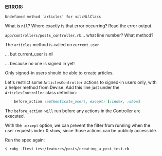 
### ERROR:

    Undefined method `articles' for nil:NilClass

What is `nil`? Where exactly is that error occurring? Read the error output.

`app/controllers/posts_controller.rb`... what line number? What method?

The `articles` method is called on `current_user`

... but current_user is nil

... because no one is signed in yet!

Only signed-in users should be able to create articles.

Let's restrict some `ArticlesController` actions to signed-in users only, with a helper method from Devise. Add this line just under the `ArticlesController` class definition:

```ruby
    before_action :authenticate_user!, except: [:index, :show]
```

The `before_action will` run before any actions in the Controller are executed.

With the `:except` option, we can prevent the filter from running when the user requests index & show, since those actions can be publicly accessible.

Run the spec again:

    $ ruby -Itest test/features/posts/creating_a_post_test.rb
